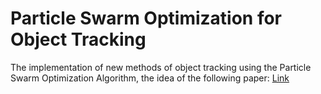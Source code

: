 # Particle Swarm Optimization for Object Tracking

The implementation of new methods of object tracking using the Particle Swarm Optimization Algorithm, the idea of the following paper: [Link](https://scholar.google.com/citations?view_op=view_citation&hl=zh-TW&user=yG__IdQAAAAJ&cstart=20&pagesize=80&citation_for_view=yG__IdQAAAAJ:L8Ckcad2t8MC)

